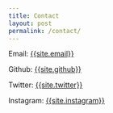 ```yaml
---
title: Contact
layout: post
permalink: /contact/
---
```


Email: <a href="mailto:{{site.email}}">{{site.email}}</a>

Github: <a href="{{site.github}}">{{site.github}}</a>

Twitter: <a href="{{site.twitter}}">{{site.twitter}}</a>

Instagram: <a href="{{site.instagram}}">{{site.instagram}}</a>
